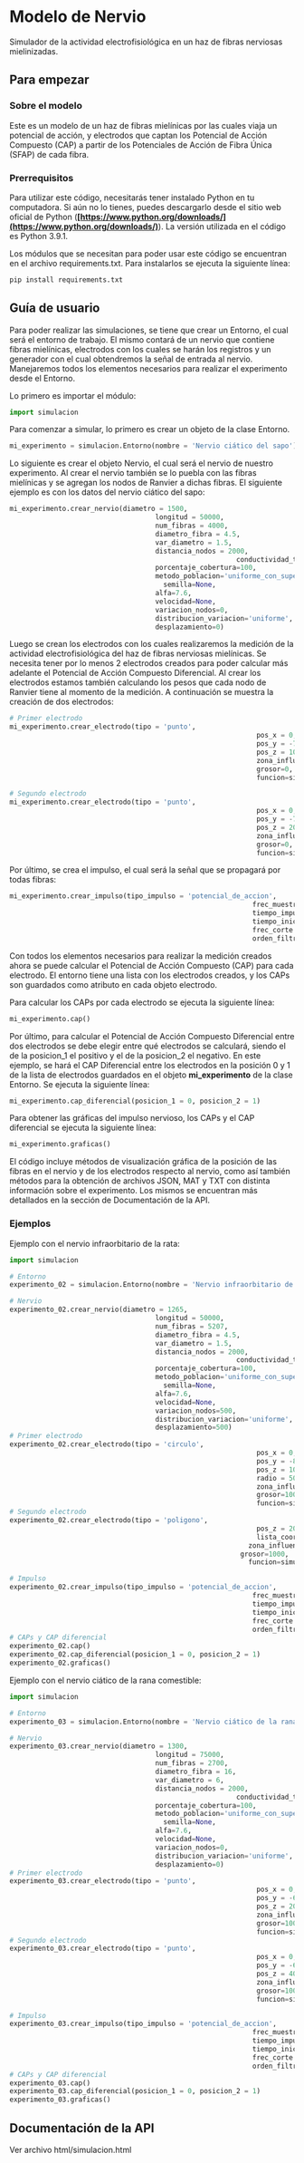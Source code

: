 # Modelo de Nervio

Simulador de la actividad electrofisiológica en un haz de fibras nerviosas mielinizadas.

## Para empezar

### Sobre el modelo

Este es un modelo de un haz de fibras mielínicas por las cuales viaja un potencial de acción, y electrodos que captan los Potencial de Acción Compuesto (CAP) a partir de los Potenciales de Acción de Fibra Única (SFAP) de cada fibra.

### Prerrequisitos

Para utilizar este código, necesitarás tener instalado Python en tu computadora. Si aún no lo tienes, puedes descargarlo desde el sitio web oficial de Python (**[https://www.python.org/downloads/](https://www.python.org/downloads/)**). La versión utilizada en el código es Python 3.9.1.

Los módulos que se necesitan para poder usar este código se encuentran en el archivo requirements.txt. Para instalarlos se ejecuta la siguiente línea:

```python
pip install requirements.txt
```

## Guía de usuario

Para poder realizar las simulaciones, se tiene que crear un Entorno, el cual será el entorno de trabajo. El mismo contará de un nervio que contiene fibras mielínicas, electrodos con los cuales se harán los registros y un generador con el cual obtendremos la señal de entrada al nervio. Manejaremos todos los elementos necesarios para realizar el experimento desde el Entorno.

Lo primero es importar el módulo:

```python
import simulacion
```

Para comenzar a simular, lo primero es crear un objeto de la clase Entorno.

```python
mi_experimento = simulacion.Entorno(nombre = 'Nervio ciático del sapo')
```

Lo siguiente es crear el objeto Nervio, el cual será el nervio de nuestro experimento. Al crear el nervio también se lo puebla con las fibras mielínicas y se agregan los nodos de Ranvier a dichas fibras. El siguiente ejemplo es con los datos del nervio ciático del sapo:

```python
mi_experimento.crear_nervio(diametro = 1500,
				                    longitud = 50000,
				                    num_fibras = 4000,
				                    diametro_fibra = 4.5,
				                    var_diametro = 1.5,
				                    distancia_nodos = 2000,
														conductividad_transversal=None,
				                    porcentaje_cobertura=100,
				                    metodo_poblacion='uniforme_con_superposicion',
					                  semilla=None,
				                    alfa=7.6,
				                    velocidad=None,
				                    variacion_nodos=0,
				                    distribucion_variacion='uniforme',
				                    desplazamiento=0)
```

Luego se crean los electrodos con los cuales realizaremos la medición de la actividad electrofisiológica del haz de fibras nerviosas mielínicas. Se necesita tener por lo menos 2 electrodos creados para poder calcular más adelante el Potencial de Acción Compuesto Diferencial. Al crear los electrodos estamos también calculando los pesos que cada nodo de Ranvier tiene al momento de la medición. A continuación se muestra la creación de dos electrodos:

```python
# Primer electrodo
mi_experimento.crear_electrodo(tipo = 'punto',
															 pos_x = 0,
															 pos_y = -750,
															 pos_z = 10000,
															 zona_influencia = 10000,
															 grosor=0,
															 funcion=simulacion.funcion_trapecio)
```

```python
# Segundo electrodo
mi_experimento.crear_electrodo(tipo = 'punto',
															 pos_x = 0,
															 pos_y = -750,
															 pos_z = 20000,
															 zona_influencia = 10000,
															 grosor=0,
															 funcion=simulacion.funcion_trapecio)
```

Por último, se crea el impulso, el cual será la señal que se propagará por todas fibras:

```python
mi_experimento.crear_impulso(tipo_impulso = 'potencial_de_accion',
															frec_muestreo = 100000,
															tiempo_impulso = 0.003,
															tiempo_inicio = 0.001,
															frec_corte = 2000,
															orden_filtro = 2)
```

Con todos los elementos necesarios para realizar la medición creados ahora se puede calcular el Potencial de Acción Compuesto (CAP) para cada electrodo. El entorno tiene una lista con los electrodos creados, y los CAPs son guardados como atributo en cada objeto electrodo.

Para calcular los CAPs por cada electrodo se ejecuta la siguiente línea:

```python
mi_experimento.cap()
```

Por último, para calcular el Potencial de Acción Compuesto Diferencial entre dos electrodos se debe elegir entre qué electrodos se calculará, siendo el de la posicion_1 el positivo y el de la posicion_2 el negativo. En este ejemplo, se hará el CAP Diferencial entre los electrodos en la posición 0 y 1 de la lista de electrodos guardados en el objeto **mi_experimento** de la clase Entorno. Se ejecuta la siguiente línea:

```python
mi_experimento.cap_diferencial(posicion_1 = 0, posicion_2 = 1)
```

Para obtener las gráficas del impulso nervioso, los CAPs y el CAP diferencial se ejecuta la siguiente línea:

```python
mi_experimento.graficas()
```

El código incluye métodos de visualización gráfica de la posición de las fibras en el nervio y de los electrodos respecto al nervio, como así también métodos para la obtención de archivos JSON, MAT y TXT con distinta información sobre el experimento. Los mismos se encuentran más detallados en la sección de Documentación de la API.

### Ejemplos

Ejemplo con el nervio infraorbitario de la rata:

```python
import simulacion

# Entorno
experimento_02 = simulacion.Entorno(nombre = 'Nervio infraorbitario de la rata')

# Nervio
experimento_02.crear_nervio(diametro = 1265,
				                    longitud = 50000,
				                    num_fibras = 5207,
				                    diametro_fibra = 4.5,
				                    var_diametro = 1.5,
				                    distancia_nodos = 2000,
														conductividad_transversal=None,
				                    porcentaje_cobertura=100,
				                    metodo_poblacion='uniforme_con_superposicion',
					                  semilla=None,
				                    alfa=7.6,
				                    velocidad=None,
				                    variacion_nodos=500,
				                    distribucion_variacion='uniforme',
				                    desplazamiento=500)
# Primer electrodo
experimento_02.crear_electrodo(tipo = 'circulo',
															 pos_x = 0,
															 pos_y = -800,
															 pos_z = 10000,
															 radio = 50,
															 zona_influencia = 10000,
															 grosor=1000,
															 funcion=simulacion.funcion_trapecio)
# Segundo electrodo
experimento_02.crear_electrodo(tipo = 'poligono',
															 pos_z = 20000,
															 lista_coordenadas = [(-100,-800),(-100,-750),(100,-750),(100,-800)],
														   zona_influencia = 10000,
													     grosor=1000,
														   funcion=simulacion.funcion_trapecio)

# Impulso
experimento_02.crear_impulso(tipo_impulso = 'potencial_de_accion',
															frec_muestreo = 100000,
															tiempo_impulso = 0.003,
															tiempo_inicio = 0.001,
															frec_corte = 2000,
															orden_filtro = 2)
# CAPs y CAP diferencial
experimento_02.cap()
experimento_02.cap_diferencial(posicion_1 = 0, posicion_2 = 1)
experimento_02.graficas()
```

Ejemplo con el nervio ciático de la rana comestible:

```python
import simulacion

# Entorno
experimento_03 = simulacion.Entorno(nombre = 'Nervio ciático de la rana comestible')

# Nervio
experimento_03.crear_nervio(diametro = 1300,
				                    longitud = 75000,
				                    num_fibras = 2700,
				                    diametro_fibra = 16,
				                    var_diametro = 6,
				                    distancia_nodos = 2000,
														conductividad_transversal=None,
				                    porcentaje_cobertura=100,
				                    metodo_poblacion='uniforme_con_superposicion',
					                  semilla=None,
				                    alfa=7.6,
				                    velocidad=None,
				                    variacion_nodos=0,
				                    distribucion_variacion='uniforme',
				                    desplazamiento=0)
# Primer electrodo
experimento_03.crear_electrodo(tipo = 'punto',
															 pos_x = 0,
															 pos_y = -650,
															 pos_z = 20000,
															 zona_influencia = 4000,
															 grosor=1000,
															 funcion=simulacion.funcion_trapecio)
# Segundo electrodo
experimento_03.crear_electrodo(tipo = 'punto',
															 pos_x = 0,
															 pos_y = -650,
															 pos_z = 40000,
															 zona_influencia = 4000,
															 grosor=1000,
															 funcion=simulacion.funcion_trapecio)

# Impulso
experimento_03.crear_impulso(tipo_impulso = 'potencial_de_accion',
															frec_muestreo = 100000,
															tiempo_impulso = 0.003,
															tiempo_inicio = 0.001,
															frec_corte = 2000,
															orden_filtro = 2)
# CAPs y CAP diferencial
experimento_03.cap()
experimento_03.cap_diferencial(posicion_1 = 0, posicion_2 = 1)
experimento_03.graficas()
```

## Documentación de la API

Ver archivo html/simulacion.html
